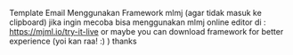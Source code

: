 Template Email Menggunakan Framework mlmj (agar tidak masuk ke clipboard)
jika ingin mecoba bisa menggunakan mlmj online editor di : https://mjml.io/try-it-live 
or maybe you can download framework for better experience (yoi kan raa!  :)  )
thanks 